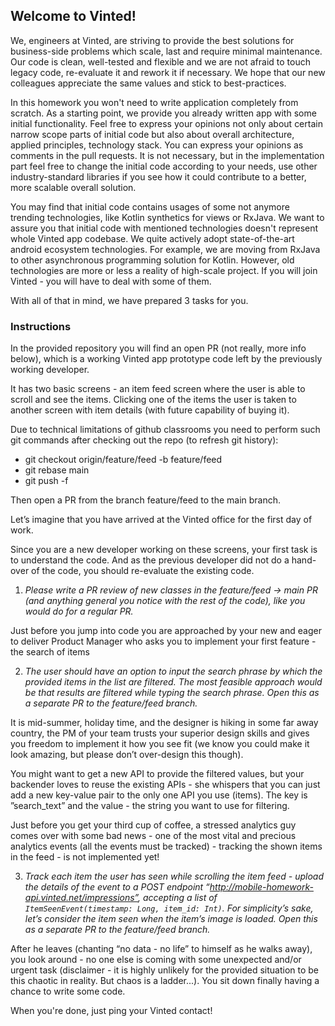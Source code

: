## Welcome to Vinted!

We, engineers at Vinted, are striving to provide the best solutions for business-side problems which scale, last and require minimal maintenance. Our code is clean, well-tested and flexible and we are not afraid to touch legacy code, re-evaluate it and rework it if necessary. We hope that our new colleagues appreciate the same values and stick to best-practices.

In this homework you won't need to write application completely from scratch. As a starting point, we provide you already written app with some initial functionality. Feel free to express your opinions not only about certain narrow scope parts of initial code but also about overall architecture, applied principles, technology stack. You can express your opinions as comments in the pull requests. It is not necessary, but in the implementation part feel free to change the initial code according to your needs, use other industry-standard libraries if you see how it could contribute to a better, more scalable overall solution.

You may find that initial code contains usages of some not anymore trending technologies, like Kotlin synthetics for views or RxJava. We want to assure you that initial code with mentioned technologies doesn't represent whole Vinted app codebase. We quite actively adopt state-of-the-art android ecosystem technologies. For example, we are moving from RxJava to other asynchronous programming solution for Kotlin. However, old technologies are more or less a reality of high-scale project. If you will join Vinted - you will have to deal with some of them.

With all of that in mind, we have prepared 3 tasks for you.

### Instructions

In the provided repository you will find an open PR (not really, more info below), which is a working Vinted app prototype code left by the previously working developer.

It has two basic screens - an item feed screen where the user is able to scroll and see the items. Clicking one of the items the user is taken to another screen with item details (with future capability of buying it).

Due to technical limitations of github classrooms you need to perform such git commands after checking out the repo (to refresh git history):
* git checkout origin/feature/feed -b feature/feed
* git rebase main
* git push -f

Then open a PR from the branch feature/feed to the main branch.

Let’s imagine that you have arrived at the Vinted office for the first day of work.

Since you are a new developer working on these screens, your first task is to understand the code. And as the previous developer did not do a hand-over of the code, you should re-evaluate the existing code.

1. *Please write a PR review of new classes in the feature/feed -> main PR (and anything general you notice with the rest of the code), like you would do for a regular PR.*

Just before you jump into code you are approached by your new and eager to deliver Product Manager who asks you to implement your first feature - the search of items

2. *The user should have an option to input the search phrase by which the provided items in the list are filtered. The most feasible approach would be that results are filtered while typing the search phrase. Open this as a separate PR to the feature/feed branch.*

It is mid-summer, holiday time, and the designer is hiking in some far away country, the PM of your team trusts your superior design skills and gives you freedom to implement it how you see fit (we know you could make it look amazing, but please don’t over-design this though).

You might want to get a new API to provide the filtered values, but your backender loves to reuse the existing APIs - she whispers that you can just add a new key-value pair to the only one API you use (items). The key is ”search_text” and the value - the string you want to use for filtering.
 
Just before you get your third cup of coffee, a stressed analytics guy comes over with some bad news - one of the most vital and precious analytics events (all the events must be tracked) - tracking the shown items in the feed - is not implemented yet!

3. *Track each item the user has seen while scrolling the item feed - upload the details of the event to a POST endpoint “http://mobile-homework-api.vinted.net/impressions”, accepting a list of `ItemSeenEvent(timestamp: Long, item_id: Int)`. For simplicity’s sake, let’s consider the item seen when the item’s image is loaded. Open this as a separate PR to the feature/feed branch.*

After he leaves (chanting “no data - no life” to himself as he walks away), you look around - no one else is coming with some unexpected and/or urgent task (disclaimer - it is highly unlikely for the provided situation to be this chaotic in reality. But chaos is a ladder...). You sit down finally having a chance to write some code.

When you're done, just ping your Vinted contact!
